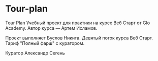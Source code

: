 # Tour-plan

Tour Plan Учебный проект для практики на курсе Веб Старт от Glo Academy. Автор курса — Артем Исламов.

Проект выполняет Буслов Никита. Девятый поток курса Веб Старт. Тариф "Полный фарш" с куратором.

Куратор Александр Сегень
